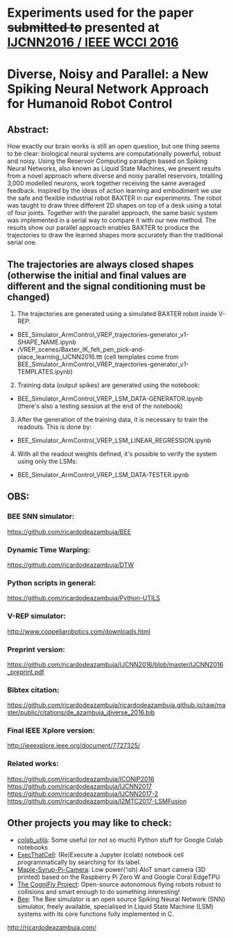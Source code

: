 # Experiments used for the paper ~~submitted to~~ presented at [IJCNN2016 / IEEE WCCI 2016](http://www.wcci2016.org/)
# Diverse, Noisy and Parallel: a New Spiking Neural Network Approach for Humanoid Robot Control

## Abstract:
How exactly our brain works is still an open question, but one thing seems to be clear: biological neural systems are computationally powerful, robust and noisy. Using the Reservoir Computing paradigm based on Spiking Neural Networks, also known as Liquid State Machines, we present results from a novel approach where diverse and noisy parallel reservoirs, totalling 3,000 modelled neurons, work together receiving the same averaged feedback. Inspired by the ideas of action learning and embodiment we use the safe and flexible industrial robot BAXTER in our experiments. The robot was taught to draw three different 2D shapes on top of a desk using a total of four joints. Together with the parallel approach, the same basic system was implemented in a serial way to compare it with our new method. The results show our parallel approach enables BAXTER to produce the trajectories to draw the learned shapes more accurately than the traditional serial one.

## The trajectories are always closed shapes (otherwise the initial and final values are different and the signal conditioning must be changed)

1) The trajectories are generated using a simulated BAXTER robot inside V-REP.
- BEE_Simulator_ArmControl_VREP_trajectories-generator_v1-SHAPE_NAME.ipynb
- /VREP_scenes/Baxter_IK_felt_pen_pick-and-place_learning_IJCNN2016.ttt
(cell templates come from BEE_Simulator_ArmControl_VREP_trajectories-generator_v1-TEMPLATES.ipynb)

2) Training data (output spikes) are generated using the notebook:
- BEE_Simulator_ArmControl_VREP_LSM_DATA-GENERATOR.ipynb
(there's also a testing session at the end of the notebook)

3) After the generation of the training data, it is necessary to train the readouts. This is done by:
- BEE_Simulator_ArmControl_VREP_LSM_LINEAR_REGRESSION.ipynb

4) With all the readout weights defined, it's possible to verify the system using only the LSMs:
- BEE_Simulator_ArmControl_VREP_LSM_DATA-TESTER.ipynb


## OBS:  

### BEE SNN simulator:  
https://github.com/ricardodeazambuja/BEE  

### Dynamic Time Warping:  
https://github.com/ricardodeazambuja/DTW

### Python scripts in general:  
https://github.com/ricardodeazambuja/Python-UTILS

### V-REP simulator:  
http://www.coppeliarobotics.com/downloads.html  
  
### Preprint version:  
https://github.com/ricardodeazambuja/IJCNN2016/blob/master/IJCNN2016_preprint.pdf

### Bibtex citation:
https://github.com/ricardodeazambuja/ricardodeazambuja.github.io/raw/master/public/citations/de_azambuja_diverse_2016.bib

### Final IEEE Xplore version:  
http://ieeexplore.ieee.org/document/7727325/

### Related works:  
https://github.com/ricardodeazambuja/ICONIP2016  
https://github.com/ricardodeazambuja/IJCNN2017  
https://github.com/ricardodeazambuja/IJCNN2017-2  
https://github.com/ricardodeazambuja/I2MTC2017-LSMFusion


## Other projects you may like to check:
* [colab_utils](https://github.com/ricardodeazambuja/colab_utils/): Some useful (or not so much) Python stuff for Google Colab notebooks
* [ExecThatCell](https://github.com/ricardodeazambuja/ExecThatCell): (Re)Execute a Jupyter (colab) notebook cell programmatically by searching for its label.
* [Maple-Syrup-Pi-Camera](https://github.com/ricardodeazambuja/Maple-Syrup-Pi-Camera): Low power('ish) AIoT smart camera (3D printed) based on the Raspberry Pi Zero W and Google Coral EdgeTPU
* [The CogniFly Project](https://github.com/thecognifly): Open-source autonomous flying robots robust to collisions and smart enough to do something interesting!
* [Bee](https://github.com/ricardodeazambuja/Bee): The Bee simulator is an open source Spiking Neural Network (SNN) simulator, freely available, specialised in Liquid State Machine (LSM) systems with its core functions fully implemented in C.

http://ricardodeazambuja.com/
